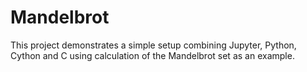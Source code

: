 # Mandelbrot

This project demonstrates a simple setup combining Jupyter, Python, Cython and
C using calculation of the Mandelbrot set as an example.
